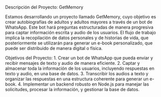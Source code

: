 Descripción del Proyecto: GetMemory

Estamos desarrollando un proyecto llamado GetMemory, cuyo objetivo es crear autobiografías de adultos y adultos mayores a través de un bot de WhatsApp. Este bot hará preguntas estructuradas de manera progresiva para captar información escrita y audio de los usuarios. El flujo de trabajo implica la recopilación de datos personales y de historias de vida, que posteriormente se utilizarán para generar un e-book personalizado, que puede ser distribuido de manera digital o física.

Objetivos del Proyecto:
	1.	Crear un bot de WhatsApp que pueda enviar y recibir mensajes de texto y audio de manera eficiente.
	2.	Captar y almacenar toda la información de los usuarios, incluyendo respuestas en texto y audio, en una base de datos.
	3.	Transcribir los audios a texto y organizar las respuestas en una estructura coherente para generar un e-book.
	4.	Implementar un backend robusto en Node.js para manejar las solicitudes, procesar la información, y gestionar la base de datos.
    
